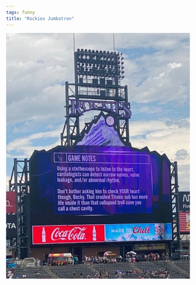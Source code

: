 ```yaml
---
tags: funny
title: "Rockies Jumbotron"
---
```


![rockies.jpg](https://raw.githubusercontent.com/muneer78/muneer78.github.io/master/images/rockies.jpg)
